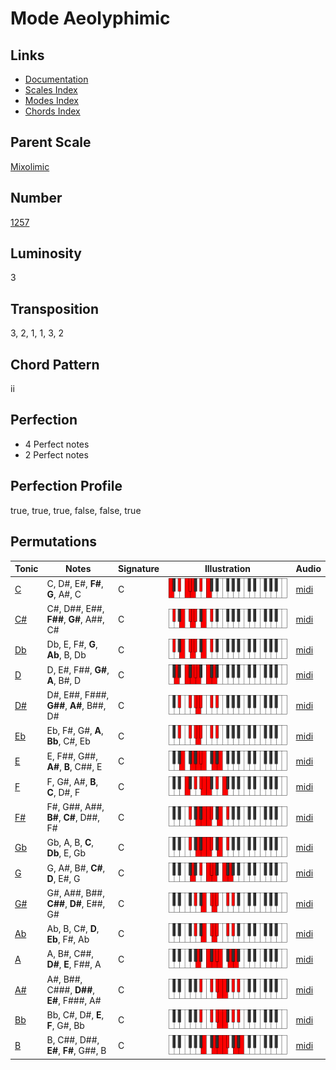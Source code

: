 # Mode Aeolyphimic

## Links

- [Documentation](README.md)
- [Scales Index](Scales.md)
- [Modes Index](Modes.md)
- [Chords Index](Chords.md)

## Parent Scale

[Mixolimic](ScaleMixolimic.md)

## Number

[1257](https://ianring.com/musictheory/scales/1257)

## Luminosity

3

## Transposition

3, 2, 1, 1, 3, 2

## Chord Pattern

ii

## Perfection

- 4 Perfect notes
- 2 Perfect notes

## Perfection Profile

true, true, true, false, false, true

## Permutations

| Tonic | Notes | Signature | Illustration | Audio |
|-------|-------|-----------|--------------|-------|
| [C](ModeCNaturalAeolyphimic.md) | C, D#, E#, **F#**, **G**, A#, C | C | ![CNaturalAeolyphimic](ModeCNaturalAeolyphimic.png) | [midi](https://github.com/edipermadi/music/blob/main/docs/ModeCNaturalAeolyphimic.mid?raw=true) |
| [C#](ModeCSharpAeolyphimic.md) | C#, D##, E##, **F##**, **G#**, A##, C# | C | ![CSharpAeolyphimic](ModeCSharpAeolyphimic.png) | [midi](https://github.com/edipermadi/music/blob/main/docs/ModeCSharpAeolyphimic.mid?raw=true) |
| [Db](ModeDFlatAeolyphimic.md) | Db, E, F#, **G**, **Ab**, B, Db | C | ![DFlatAeolyphimic](ModeDFlatAeolyphimic.png) | [midi](https://github.com/edipermadi/music/blob/main/docs/ModeDFlatAeolyphimic.mid?raw=true) |
| [D](ModeDNaturalAeolyphimic.md) | D, E#, F##, **G#**, **A**, B#, D | C | ![DNaturalAeolyphimic](ModeDNaturalAeolyphimic.png) | [midi](https://github.com/edipermadi/music/blob/main/docs/ModeDNaturalAeolyphimic.mid?raw=true) |
| [D#](ModeDSharpAeolyphimic.md) | D#, E##, F###, **G##**, **A#**, B##, D# | C | ![DSharpAeolyphimic](ModeDSharpAeolyphimic.png) | [midi](https://github.com/edipermadi/music/blob/main/docs/ModeDSharpAeolyphimic.mid?raw=true) |
| [Eb](ModeEFlatAeolyphimic.md) | Eb, F#, G#, **A**, **Bb**, C#, Eb | C | ![EFlatAeolyphimic](ModeEFlatAeolyphimic.png) | [midi](https://github.com/edipermadi/music/blob/main/docs/ModeEFlatAeolyphimic.mid?raw=true) |
| [E](ModeENaturalAeolyphimic.md) | E, F##, G##, **A#**, **B**, C##, E | C | ![ENaturalAeolyphimic](ModeENaturalAeolyphimic.png) | [midi](https://github.com/edipermadi/music/blob/main/docs/ModeENaturalAeolyphimic.mid?raw=true) |
| [F](ModeFNaturalAeolyphimic.md) | F, G#, A#, **B**, **C**, D#, F | C | ![FNaturalAeolyphimic](ModeFNaturalAeolyphimic.png) | [midi](https://github.com/edipermadi/music/blob/main/docs/ModeFNaturalAeolyphimic.mid?raw=true) |
| [F#](ModeFSharpAeolyphimic.md) | F#, G##, A##, **B#**, **C#**, D##, F# | C | ![FSharpAeolyphimic](ModeFSharpAeolyphimic.png) | [midi](https://github.com/edipermadi/music/blob/main/docs/ModeFSharpAeolyphimic.mid?raw=true) |
| [Gb](ModeGFlatAeolyphimic.md) | Gb, A, B, **C**, **Db**, E, Gb | C | ![GFlatAeolyphimic](ModeGFlatAeolyphimic.png) | [midi](https://github.com/edipermadi/music/blob/main/docs/ModeGFlatAeolyphimic.mid?raw=true) |
| [G](ModeGNaturalAeolyphimic.md) | G, A#, B#, **C#**, **D**, E#, G | C | ![GNaturalAeolyphimic](ModeGNaturalAeolyphimic.png) | [midi](https://github.com/edipermadi/music/blob/main/docs/ModeGNaturalAeolyphimic.mid?raw=true) |
| [G#](ModeGSharpAeolyphimic.md) | G#, A##, B##, **C##**, **D#**, E##, G# | C | ![GSharpAeolyphimic](ModeGSharpAeolyphimic.png) | [midi](https://github.com/edipermadi/music/blob/main/docs/ModeGSharpAeolyphimic.mid?raw=true) |
| [Ab](ModeAFlatAeolyphimic.md) | Ab, B, C#, **D**, **Eb**, F#, Ab | C | ![AFlatAeolyphimic](ModeAFlatAeolyphimic.png) | [midi](https://github.com/edipermadi/music/blob/main/docs/ModeAFlatAeolyphimic.mid?raw=true) |
| [A](ModeANaturalAeolyphimic.md) | A, B#, C##, **D#**, **E**, F##, A | C | ![ANaturalAeolyphimic](ModeANaturalAeolyphimic.png) | [midi](https://github.com/edipermadi/music/blob/main/docs/ModeANaturalAeolyphimic.mid?raw=true) |
| [A#](ModeASharpAeolyphimic.md) | A#, B##, C###, **D##**, **E#**, F###, A# | C | ![ASharpAeolyphimic](ModeASharpAeolyphimic.png) | [midi](https://github.com/edipermadi/music/blob/main/docs/ModeASharpAeolyphimic.mid?raw=true) |
| [Bb](ModeBFlatAeolyphimic.md) | Bb, C#, D#, **E**, **F**, G#, Bb | C | ![BFlatAeolyphimic](ModeBFlatAeolyphimic.png) | [midi](https://github.com/edipermadi/music/blob/main/docs/ModeBFlatAeolyphimic.mid?raw=true) |
| [B](ModeBNaturalAeolyphimic.md) | B, C##, D##, **E#**, **F#**, G##, B | C | ![BNaturalAeolyphimic](ModeBNaturalAeolyphimic.png) | [midi](https://github.com/edipermadi/music/blob/main/docs/ModeBNaturalAeolyphimic.mid?raw=true) |
